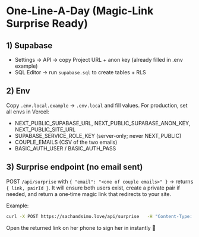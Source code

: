 # One‑Line‑A‑Day (Magic‑Link Surprise Ready)

## 1) Supabase
- Settings → API → copy Project URL + anon key (already filled in .env example)
- SQL Editor → run `supabase.sql` to create tables + RLS

## 2) Env
Copy `.env.local.example` → `.env.local` and fill values. For production, set all envs in Vercel:
- NEXT_PUBLIC_SUPABASE_URL, NEXT_PUBLIC_SUPABASE_ANON_KEY, NEXT_PUBLIC_SITE_URL
- SUPABASE_SERVICE_ROLE_KEY (server-only; never NEXT_PUBLIC)
- COUPLE_EMAILS (CSV of the two emails)
- BASIC_AUTH_USER / BASIC_AUTH_PASS

## 3) Surprise endpoint (no email sent)
POST `/api/surprise` with `{ "email": "<one of couple emails>" }` → returns `{ link, pairId }`.
It will ensure both users exist, create a private pair if needed, and return a one‑time magic link that redirects to your site.

Example:
```bash
curl -X POST https://sachandsimo.love/api/surprise   -H "Content-Type: application/json"   -d '{"email":"simonechariell@gmail.com"}'
```

Open the returned link on her phone to sign her in instantly 💫